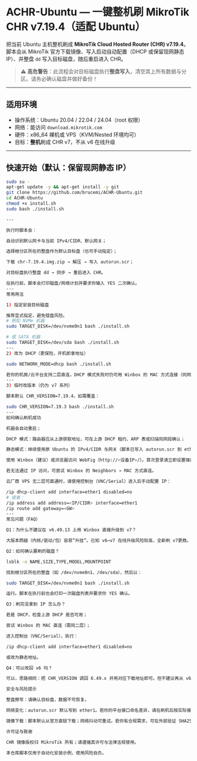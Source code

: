 # ACHR-Ubuntu — 一键整机刷 MikroTik CHR v7.19.4（适配 Ubuntu）

把当前 Ubuntu 主机整机刷成 **MikroTik Cloud Hosted Router (CHR) v7.19.4**。  
脚本会从 MikroTik 官方下载镜像、写入启动自动配置（DHCP 或保留现网静态 IP）、并整盘 `dd` 写入目标磁盘，随后重启进入 CHR。

> ⚠️ **高危警告**：此流程会对目标磁盘执行**整盘写入**，清空其上所有数据与分区。请务必确认磁盘并做好备份！

---

## 适用环境
- 操作系统：Ubuntu 20.04 / 22.04 / 24.04（root 权限）
- 网络：能访问 `download.mikrotik.com`
- 硬件：x86_64 裸机或 VPS（KVM/Nested 环境均可）
- 目标：**整机**刷成 CHR v7，不从 v6 在线升级

---

## 快速开始（默认：保留现网静态 IP）
```bash
sudo su -
apt-get update -y && apt-get install -y git
git clone https://github.com/brucemi/ACHR-Ubuntu.git
cd ACHR-Ubuntu
chmod +x install.sh
sudo bash ./install.sh

---

执行时脚本会：

自动识别默认网卡与当前 IPv4/CIDR、默认网关；

选择根分区所在的整盘作为默认目标盘（也可手动指定）；

下载 chr-7.19.4.img.zip → 解压 → 写入 autorun.scr；

对目标盘执行整盘 dd → 同步 → 重启进入 CHR。

在执行前，脚本会打印磁盘/网络计划并要求你输入 YES 二次确认。
---
常用用法

1) 指定安装目标磁盘

推荐显式指定，避免错盘风险。
# 例如 NVMe 机器
sudo TARGET_DISK=/dev/nvme0n1 bash ./install.sh

# 或 SATA 机器
sudo TARGET_DISK=/dev/sda bash ./install.sh
---
2) 改为 DHCP（更保险，开机即拿地址）

sudo NETWORK_MODE=dhcp bash ./install.sh

若你的机房/云平台支持二层直连，DHCP 模式失败时仍可用 Winbox 的 MAC 方式连接（同网段宿主需在同二层）。
---
3) 临时改版本（仍为 v7 系列）

脚本默认 CHR_VERSION=7.19.4，如需覆盖：

sudo CHR_VERSION=7.19.3 bash ./install.sh
---
如何确认刷机成功

机器会自动重启；

DHCP 模式：路由器应从上游获取地址，可在上游 DHCP 租约、ARP 表或扫描同网段确认；

静态模式：继续使用原 Ubuntu 的 IPv4/CIDR 与网关（脚本已写入 autorun.scr 到 ether1）；

使用 Winbox（建议）或浏览器访问 WebFig（http://<设备IP>/）。首次登录请立即设置强密码。

若无法通过 IP 访问，可尝试 Winbox 的 Neighbors → MAC 方式直连。

云厂商 VPS 无二层可直通时，请使用控制台（VNC/Serial）进入后手动配置 IP：

/ip dhcp-client add interface=ether1 disabled=no
# 或者：
/ip address add address=<IP/CIDR> interface=ether1
/ip route add gateway=<GW>
---
常见问题（FAQ）

Q1：为什么不建议在 v6.49.13 上用 Winbox 直接升级到 v7？

大版本跨越（内核/驱动/包）容易“升挂”。已知 v6→v7 在线升级风险较高，全新刷 v7更稳。

Q2：如何确认要刷的磁盘？

lsblk -o NAME,SIZE,TYPE,MODEL,MOUNTPOINT

找到根分区所在的整盘（如 /dev/nvme0n1、/dev/sda），然后以：

sudo TARGET_DISK=/dev/nvme0n1 bash ./install.sh

运行。脚本在执行前也会打印一次磁盘列表并要求你 YES 确认。

Q3：刷完没拿到 IP 怎么办？

若是 DHCP，检查上游 DHCP 是否可用；

尝试 Winbox 的 MAC 直连（需同二层）；

进入控制台（VNC/Serial），执行：

/ip dhcp-client add interface=ether1 disabled=no

或改为静态地址。

Q4：可以改回 v6 吗？

可以，思路相同：把 CHR_VERSION 调回 6.49.x 并用对应下载地址即可。但不建议再从 v6 走在线升级到 v7。

安全与风险提示

整盘擦写：请确认目标盘，数据不可恢复。

网络变化：autorun.scr 默认写到 ether1。若你的平台接口命名差异，请在刷机后按实际接口名调整。

镜像下载：脚本默认从官方直链下载；网络抖动可重试。若你有合规需求，可在外部验证 SHA256 后再执行。

许可证与致谢

CHR 镜像版权归 MikroTik 所有；请遵循其许可与法律法规使用。

本仓库脚本仅用于自动化安装示例，使用风险自负。















